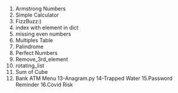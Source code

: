 1. Armstrong Numbers
2. Simple Calculator
3. FizzBuzz:)
4. index with element in dict
5. missing even numbers
6. Multiples Table
7. Palindrome
8. Perfect Numbers
9. Remove_3rd_element
10. rotating_list
11. Sum of Cube
12. Bank ATM Menu
13-Anagram.py
14-Trapped Water
15.Password Reminder
16.Covid Risk
